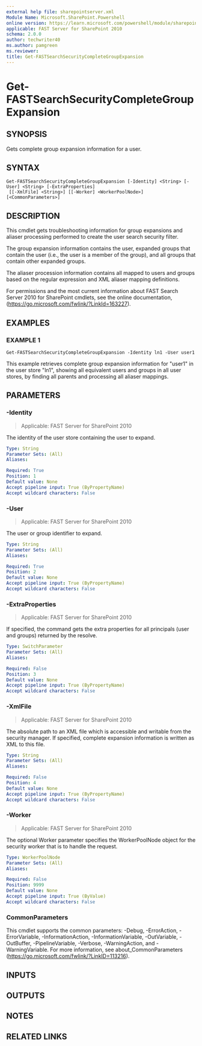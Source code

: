 ```yaml
---
external help file: sharepointserver.xml
Module Name: Microsoft.SharePoint.Powershell
online version: https://learn.microsoft.com/powershell/module/sharepoint-server/get-fastsearchsecuritycompletegroupexpansion
applicable: FAST Server for SharePoint 2010
schema: 2.0.0
author: techwriter40
ms.author: pamgreen
ms.reviewer:
title: Get-FASTSearchSecurityCompleteGroupExpansion
---
```


# Get-FASTSearchSecurityCompleteGroupExpansion

## SYNOPSIS
Gets complete group expansion information for a user.

## SYNTAX

```
Get-FASTSearchSecurityCompleteGroupExpansion [-Identity] <String> [-User] <String> [-ExtraProperties]
 [[-XmlFile] <String>] [[-Worker] <WorkerPoolNode>] [<CommonParameters>]
```

## DESCRIPTION
This cmdlet gets troubleshooting information for group expansions and aliaser processing performed to create the user search security filter.

The group expansion information contains the user, expanded groups that contain the user (i.e., the user is a member of the group), and all groups that contain other expanded groups.

The aliaser procession information contains all mapped to users and groups based on the regular expression and XML aliaser mapping definitions.

For permissions and the most current information about FAST Search Server 2010 for SharePoint cmdlets, see the online documentation, (https://go.microsoft.com/fwlink/?LinkId=163227).

## EXAMPLES

### EXAMPLE 1
```
Get-FASTSearchSecurityCompleteGroupExpansion -Identity ln1 -User user1
```

This example retrieves complete group expansion information for "user1" in the user store "ln1", showing all equivalent users and groups in all user stores, by finding all parents and processing all aliaser mappings.

## PARAMETERS

### -Identity

> Applicable: FAST Server for SharePoint 2010

The identity of the user store containing the user to expand.

```yaml
Type: String
Parameter Sets: (All)
Aliases:

Required: True
Position: 1
Default value: None
Accept pipeline input: True (ByPropertyName)
Accept wildcard characters: False
```

### -User

> Applicable: FAST Server for SharePoint 2010

The user or group identifier to expand.

```yaml
Type: String
Parameter Sets: (All)
Aliases:

Required: True
Position: 2
Default value: None
Accept pipeline input: True (ByPropertyName)
Accept wildcard characters: False
```

### -ExtraProperties

> Applicable: FAST Server for SharePoint 2010

If specified, the command gets the extra properties for all principals (user and groups) returned by the resolve.

```yaml
Type: SwitchParameter
Parameter Sets: (All)
Aliases:

Required: False
Position: 3
Default value: None
Accept pipeline input: True (ByPropertyName)
Accept wildcard characters: False
```

### -XmlFile

> Applicable: FAST Server for SharePoint 2010

The absolute path to an XML file which is accessible and writable from the security manager.
If specified, complete expansion information is written as XML to this file.

```yaml
Type: String
Parameter Sets: (All)
Aliases:

Required: False
Position: 4
Default value: None
Accept pipeline input: True (ByPropertyName)
Accept wildcard characters: False
```

### -Worker

> Applicable: FAST Server for SharePoint 2010

The optional Worker parameter specifies the WorkerPoolNode object for the security worker that is to handle the request.

```yaml
Type: WorkerPoolNode
Parameter Sets: (All)
Aliases:

Required: False
Position: 9999
Default value: None
Accept pipeline input: True (ByValue)
Accept wildcard characters: False
```

### CommonParameters
This cmdlet supports the common parameters: -Debug, -ErrorAction, -ErrorVariable, -InformationAction, -InformationVariable, -OutVariable, -OutBuffer, -PipelineVariable, -Verbose, -WarningAction, and -WarningVariable. For more information, see about_CommonParameters (https://go.microsoft.com/fwlink/?LinkID=113216).

## INPUTS

## OUTPUTS

## NOTES

## RELATED LINKS
